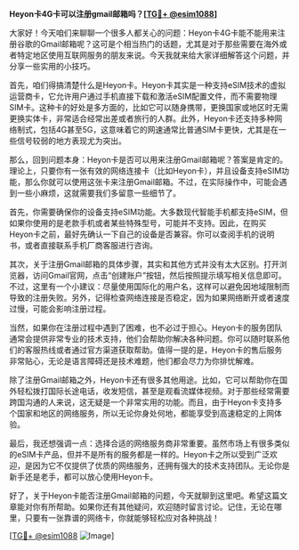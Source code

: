 **Heyon卡4G卡可以注册gmail邮箱吗？[[TG💪+ @esim1088](https://t.me/s/esim1088)]**

大家好！今天咱们来聊聊一个很多人都关心的问题：Heyon卡4G卡能不能用来注册谷歌的Gmail邮箱呢？这可是个相当热门的话题，尤其是对于那些需要在海外或者特定地区使用互联网服务的朋友来说。今天我就来给大家详细解答这个问题，并分享一些实用的小技巧。

首先，咱们得搞清楚什么是Heyon卡。Heyon卡其实是一种支持eSIM技术的虚拟运营商卡，它允许用户通过手机直接下载和激活eSIM配置文件，而不需要物理SIM卡。这种卡的好处是多方面的，比如它可以随身携带，更换国家或地区时无需更换实体卡，非常适合经常出差或者旅行的人群。此外，Heyon卡还支持多种网络制式，包括4G甚至5G，这意味着它的网速通常比普通SIM卡更快，尤其是在一些信号较弱的地方表现尤为突出。

那么，回到问题本身：Heyon卡是否可以用来注册Gmail邮箱呢？答案是肯定的。理论上，只要你有一张有效的网络连接卡（比如Heyon卡），并且设备支持eSIM功能，那么你就可以使用这张卡来注册Gmail邮箱。不过，在实际操作中，可能会遇到一些小麻烦，这就需要我们多留意一些细节了。

首先，你需要确保你的设备支持eSIM功能。大多数现代智能手机都支持eSIM，但如果你使用的是老款手机或者某些特殊型号，可能并不支持。因此，在购买Heyon卡之前，最好先确认一下自己的设备是否兼容。你可以查阅手机的说明书，或者直接联系手机厂商客服进行咨询。

其次，关于注册Gmail邮箱的具体步骤，其实和其他方式并没有太大区别。打开浏览器，访问Gmail官网，点击“创建账户”按钮，然后按照提示填写相关信息即可。不过，这里有一个小建议：尽量使用国际化的用户名，这样可以避免因地域限制而导致的注册失败。另外，记得检查网络连接是否稳定，因为如果网络断开或者速度过慢，可能会影响注册过程。

当然，如果你在注册过程中遇到了困难，也不必过于担心。Heyon卡的服务团队通常会提供非常专业的技术支持，他们会帮助你解决各种问题。你可以随时联系他们的客服热线或者通过官方渠道获取帮助。值得一提的是，Heyon卡的售后服务非常贴心，无论是语言障碍还是技术难题，他们都会尽力为你排忧解难。

除了注册Gmail邮箱之外，Heyon卡还有很多其他用途。比如，它可以帮助你在国外轻松拨打国际长途电话，收发短信，甚至是观看流媒体视频。对于那些经常需要跨国沟通的人来说，这无疑是一个非常实用的功能。而且，由于Heyon卡支持多个国家和地区的网络服务，所以无论你身处何地，都能享受到高速稳定的上网体验。

最后，我还想强调一点：选择合适的网络服务商非常重要。虽然市场上有很多类似的eSIM卡产品，但并不是所有的服务都是一样的。Heyon卡之所以受到广泛欢迎，是因为它不仅提供了优质的网络服务，还拥有强大的技术支持团队。无论你是新手还是老手，都可以放心使用Heyon卡。

好了，关于Heyon卡能否注册Gmail邮箱的问题，今天就聊到这里吧。希望这篇文章能对你有所帮助。如果你还有其他疑问，欢迎随时留言讨论。记住，无论在哪里，只要有一张靠谱的网络卡，你就能够轻松应对各种挑战！

[[TG💪+ @esim1088](https://t.me/s/esim1088) ![Image](https://i.postimg.cc/4NQfJmqS/Snipaste-2025-05-13-00-14-12.png)]